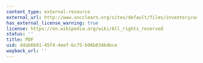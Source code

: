 ```yaml
---
content_type: external-resource
external_url: http://www.uncclearn.org/sites/default/files/inventory/undp104.pdf
has_external_license_warning: true
license: https://en.wikipedia.org/wiki/All_rights_reserved
status: ''
title: PDF
uid: ddab6b91-45f4-4eef-bc75-b96b034b4bce
wayback_url: ''
---
```

